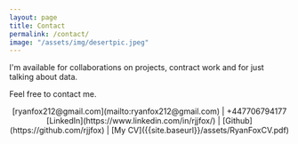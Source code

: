 ```yaml
---
layout: page
title: Contact
permalink: /contact/
image: "/assets/img/desertpic.jpeg"
---
```


I'm available for collaborations on projects, contract work and for just talking about data.

Feel free to contact me.

<div align="center" markdown="1">
<i class="fas fa-envelope-square"></i> [ryanfox212@gmail.com](mailto:ryanfox212@gmail.com) | <i class="fas fa-phone"></i> +447706794177
<br>
<i class="fab fa-linkedin-in"></i> [LinkedIn](https://www.linkedin.com/in/rjjfox/) | <i class="fab fa-github"></i> [Github](https://github.com/rjjfox) | <i class="fas fa-user"></i> [My CV]({{site.baseurl}}/assets/RyanFoxCV.pdf)
</div>

